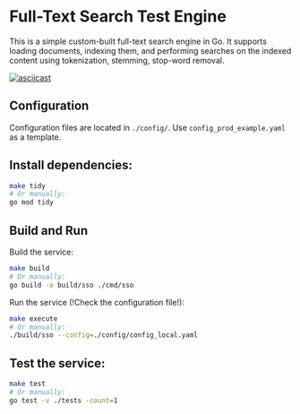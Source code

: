 # Full-Text Search Test Engine 

This is a simple custom-built full-text search engine in Go. It supports loading documents, indexing them, and performing searches on the indexed content using tokenization, stemming, stop-word removal.

[![asciicast](https://asciinema.org/a/v2axrqrtCKrJp2TrZaBPz7ZZ3.svg)](https://asciinema.org/a/v2axrqrtCKrJp2TrZaBPz7ZZ3)
## Configuration
Configuration files are located in `./config/`. Use `config_prod_example.yaml` as a template. 

## Install dependencies:

```bash
make tidy
# Or manually:
go mod tidy
```

## Build and Run
Build the service:

```bash
make build
# Or manually:
go build -o build/sso ./cmd/sso
```

Run the service (!Check the configuration file!):

```bash
make execute
# Or manually:
./build/sso --config=./config/config_local.yaml
```

## Test the service:
```bash
make test
# Or manually:
go test -v ./tests -count=1
```


